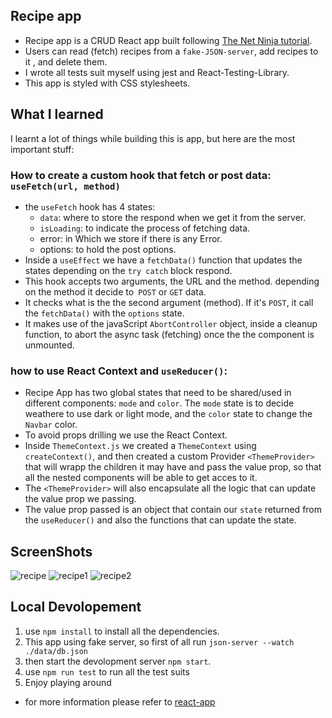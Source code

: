 ## Recipe app
- Recipe app is a CRUD React app built following [The Net Ninja tutorial](https://www.udemy.com/course/build-web-apps-with-react-firebase/).
- Users can read (fetch) recipes from a `fake-JSON-server`, add recipes to it , and delete them.
- I wrote all tests suit myself using jest and React-Testing-Library.
- This app is styled with CSS stylesheets.
## What I learned
I learnt a lot of things while building this is app, but here are the most important stuff:
### How to create a custom hook that fetch or post data: `useFetch(url, method)`
- the `useFetch` hook has 4 states: 
  - `data`: where to store the respond when we get it from the server.
  - `isLoading`: to indicate the process of fetching data.
  - error: in Which we store if there is any Error.
  - options: to hold the post options.
- Inside a `useEffect` we have a `fetchData()` function that updates the states depending on the `try catch` block respond.
- This hook accepts two arguments, the URL and the method. depending on the method it decide to` POST` or `GET` data.
- It checks what is the the second argument (method). If it's `POST`, it call the `fetchData()` with the `options` state.
- It makes use of the javaScript `AbortController` object, inside a cleanup function, to abort the async task (fetching) once the the component is unmounted.
### how to use React Context and `useReducer()`:
- Recipe App has two global states that need to be shared/used in different components: `mode` and `color`. The `mode` state is to decide weathere to use dark or light mode, and the `color` state to change the `Navbar` color.
- To avoid props drilling we use the React Context.
- Inside `ThemeContext.js` we created a `ThemeContext` using `createContext()`, and then created a custom Provider `<ThemeProvider>` that will wrapp the children it may have and pass the value prop, so that all the nested components will be able to get acces to it.
- The `<ThemeProvider>` will also encapsulate all the logic that can update the value prop we passing.
- The value prop passed is an object that contain our `state` returned from the `useReducer()` and also the functions that can update the state.
## ScreenShots
![recipe](https://user-images.githubusercontent.com/85396770/155761231-6df4ab0e-6ee4-44c8-9e2b-af3a80a32da5.PNG)
![recipe1](https://user-images.githubusercontent.com/85396770/155761257-229dea9b-9eb0-4698-8ede-d720f1ace5eb.PNG)
![recipe2](https://user-images.githubusercontent.com/85396770/155761279-e7076d29-1776-4d4b-82e0-9bdcd06b7a9c.PNG)
## Local Devolopement
1. use `npm install` to install all the dependencies.
2. This app using fake server, so first of all run `json-server --watch ./data/db.json`
3. then start the devolopment server  `npm start`.
4. use `npm run test` to run all the test suits
5. Enjoy playing around
- for more information  please refer to [react-app](/react-app.md)
